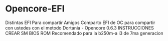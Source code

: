 # Opencore-EFI
Distintas  EFI Para compartir
Amigos Comparto EFI de OC para  compartir con ustedes con el metodo Dortania - Opencore 0.6.3
INSTRUCCIONES
CREAR SM BIOS
ROM
Recomendado para la b250m-a i3 de 7ma generacion
